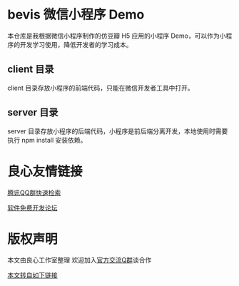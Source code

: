 # bevis 微信小程序 Demo

本仓库是我根据微信小程序制作的仿豆瓣 H5 应用的小程序 Demo，可以作为小程序的开发学习使用，降低开发者的学习成本。

## client 目录

client 目录存放小程序的前端代码，只能在微信开发者工具中打开。

## server 目录

server 目录存放小程序的后端代码，小程序是前后端分离开发，本地使用时需要执行 npm install 安装依赖。


 # 良心友情链接

[腾讯QQ群快速检索](http://u.720life.cn/s/8cf73f7c)

[软件免费开发论坛](http://u.720life.cn/s/bbb01dc0)

# 版权声明 

本文由良心工作室整理 欢迎加入[官方交流Q群](https://u.720life.cn/s/f2316816)谈合作

[本文转自如下链接](http://u.720life.cn/g/2e71d0f0a5c601172267ba20d3a43c6e1c9e5a7c0224c81cabe4b6727fe4de33a2c268e3665abbb5408cab6fed711a26e01fee1d21c6518e346c4a146301b4673fadd49dad6d342344c6be792feda5bd)